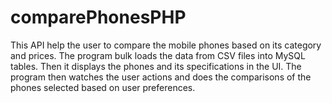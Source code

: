 # comparePhonesPHP
This API help the user to compare the mobile phones based on its category and prices.
The program bulk loads the data from CSV files into MySQL tables. Then it displays the phones and its specifications in the UI. The program then watches the user actions and does the comparisons of the phones selected based on user preferences.

